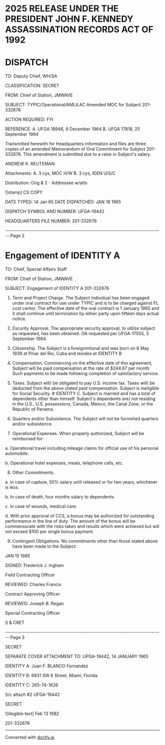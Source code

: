 # 2025 RELEASE UNDER THE PRESIDENT JOHN F. KENNEDY ASSASSINATION RECORDS ACT OF 1992

# DISPATCH

TO: Deputy Chief, WH/SA

CLASSIFICATION: SECRET

FROM: Chief of Station, JMWAVE

SUBJECT: TYPIC/Operational/AMLILAC
Amended MOC for Subject 201-332676

ACTION REQUIRED: FYI

REFERENCE: A. UFGA 18946, 9 December 1964
B. UFGA 17818, 25 September 1964

Transmitted herewith for Headquarters information and files are three copies of an amended Memorandum of Oral Commitment for Subject 201-332676. This amendment is submitted due to a raise in Subject's salary.

ANDREW K. REUTEMAN

Attachments:
A. 3 cys, MOC H/W
B. 3 cys, IDEN U/S/C

Distribution:
Orig & 2 - Addressee w/atts

![stamp] CS COPY

DATE TYPED: 14 Jan 65
DATE DISPATCHED: JAN 18 1965

DISPATCH SYMBOL AND NUMBER: UFGA-19442

HEADQUARTERS FILE NUMBER: 201-332676


-------------------------------------------------------------------------------- Page 2

# Engagement of IDENTITY A

TO: Chief, Special Affairs Staff

FROM: Chief of Station, JMWAVE

SUBJECT: Engagement of IDENTITY A 201-332676

1.  Term and Project Charge. The Subject individual has been engaged under oral contract for use under TYPIC and is to be charged against FL cost centor. The effective date of the oral contract is 1 January 1965 and it shall continue until termination by either party upon fifteen days actual notice.

2.  Escurity Approval. The appropriate security approval, to utilize subject as requested, has been obtained. OA requested per UFGA-17555, 3 September 1964.

3.  Citizenship. The Subject is a foreignmtional and was born on 6 May 1939 at Pinar del Rio, Cuba and resides at IDENTITY B

4.  Compensation. Commencing on the effective date of this agreement, Subject will be paid compensation at the rate of $244.67 per month. Such payments to be made following completion of satisfactory service.

5.  Taxes. Subject will/ be obligated to pay U.S. income tax. Taxes will/ be deducted from the above stated paid compensation. Subject is ineligible for Social Security. # IDENTITY C. Subject is married and has a total of dependents other than himself. Subject's dependents are/ not residing in the U.S., U.S. possessions, Canada, Mexico, the Canal Zone, or the Republic of Panama.

6.  Quarters and/or Subsistence. The Subject will not be furnished quarters and/or subsistence.

7.  Operational Expenses. When properly authorized, Subject will be reimbursed for:

a. Operational travel including mileage claims for official use of his personal automobile.

b. Operational hotel expenses, meals, telephone calls, etc.

8.  Other Commitments.

a. In case of capture, 50% salary until released or for two years, whichever is less.

b. In case of death, four months salary to dependents.

c. In case of wounds, medical care.

d. With prior approval of CCS, a bonus may be authorized for outstanding performance in the line of duty. The amount of the bonus will be commensurate with the risks taken and results which were achieved but will not exceed $100 per single bonus payment.

9. Contingent Obligations. No commitments other than those stated above have been made to the Subject.

JAN 15 1985

SIGNED: Frederick J. Ingham

Field Contracting Officer

REVIEWED: Charles Francis

Contract Approving Officer

REVIEWED: Joseph B. Regan

Special Contracting Officer

S & CRET


-------------------------------------------------------------------------------- Page 3

SECRET

SEPARATE COVER ATTACHMENT TO:
UPGA-19442, 14 JANUARY 1965

IDENTITY A: Juan F. BLANCO Fernandez

IDENTITY B: 6831 SW 6 Street, Miami, Florida

IDENTITY C: 265-74-1626


S/c attach #2
UFGA-19442

SECRET

![illegible text] Feb 13 1982

201-332676


---
Converted with [doctly.ai](https://doctly.ai)